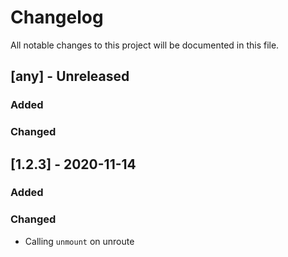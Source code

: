 # Changelog
All notable changes to this project will be documented in this file.

## [any] - Unreleased
### Added
### Changed

## [1.2.3] - 2020-11-14
### Added
### Changed
- Calling `unmount` on unroute